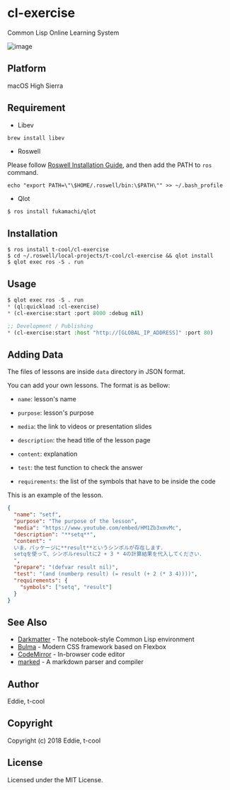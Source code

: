 # cl-exercise 

Common Lisp Online Learning System

![image](https://raw.githubusercontent.com/t-cool/cl-exercise/master/screenshot/img.png)

## Platform

macOS High Sierra

## Requirement

- Libev

```bash
brew install libev
```

- Roswell

Please follow [Roswell Installation Guide](https://github.com/roswell/roswell/wiki/Installation), and then add the PATH to `ros` command.

```
echo "export PATH=\"\$HOME/.roswell/bin:\$PATH\"" >> ~/.bash_profile
```

- Qlot

```
$ ros install fukamachi/qlot
```

## Installation

```
$ ros install t-cool/cl-exercise
$ cd ~/.roswell/local-projects/t-cool/cl-exercise && qlot install
$ qlot exec ros -S . run
```

## Usage

```lisp
$ qlot exec ros -S . run
* (ql:quickload :cl-exercise)
* (cl-exercise:start :port 8000 :debug nil)

;; Development / Publishing
* (cl-exercise:start :host "http://[GLOBAL_IP_ADDRESS]" :port 80)
```

## Adding Data

The files of lessons are inside `data` directory in JSON format.

You can add your own lessons. The format is as bellow:

 - `name`: lesson's name

 - `purpose`: lesson's purpose

 - `media`: the link to videos or presentation slides

 - `description`: the head title of the lesson page

 - `content`: explanation
 
 - `test`: the test function to check the answer

 - `requirements`: the list of the symbols that have to be inside the code
 
This is an example of the lesson. 

```json
{
  "name": "setf",
  "purpose": "The purpose of the lesson",
  "media": "https://www.youtube.com/embed/HM1Zb3xmvMc",
  "description": "**setq**",
  "content": "
  いま，パッケージに**result**というシンボルが存在します．
  setqを使って、シンボルresultに2 + 3 * 4の計算結果を代入してください．
  ",
  "prepare": "(defvar result nil)",
  "test": "(and (numberp result) (= result (+ 2 (* 3 4))))",
  "requirements": {
    "symbols": ["setq", "result"]
  }
}
```

## See Also

* [Darkmatter](https://github.com/tamamu/darkmatter) - The notebook-style Common Lisp environment
* [Bulma](https://github.com/jgthms/bulma) - Modern CSS framework based on Flexbox
* [CodeMirror](https://github.com/codemirror/codemirror) - In-browser code editor
* [marked](https://github.com/chjj/marked) - A markdown parser and compiler


## Author

Eddie, t-cool

## Copyright

Copyright (c) 2018 Eddie, t-cool

## License

Licensed under the MIT License.
